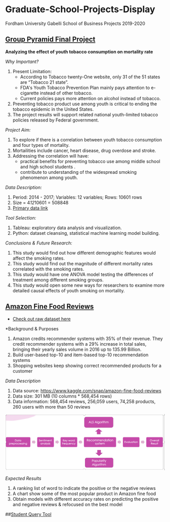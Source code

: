 # Graduate-School-Projects-Display
Fordham University Gabelli School of Business Projects 2019-2020

## [Group Pyramid Final Project](https://github.com/byzeng97/Graduate-School-Projects-Display/tree/main/Group%20Pyramid%20Final%20Project)
**Analyzing the effect of youth tobacco consumption on mortality rate**

*Why Important?* 
1. Present Limitation:
   - According to Tobacco twenty-One website, only 31 of the 51 states are “Tobacco 21 state”. 
   - FDA's Youth Tobacco Prevention Plan mainly pays attention to e-cigarette instead of other tobacco.
   - Current policies pays more attention on alcohol instead of tobacco.
2. Preventing tobacco product use among youth is critical to ending the tobacco epidemic in the United States.
3. The project results will support related national youth-limited tobacco policies released by Federal government. 

*Project Aim:*
1. To explore if there is a correlation between youth tobacco consumption and four types of mortality.
2. Mortailities include cancer, heart disease, drug overdose and stroke.
3. Addressing the correlation will have:
   - practical benefits for preventing tobacco use among middle school and high school students .
   - contribute to understanding of the widespread smoking phenomenon among youth.

*Data Description:* 
1. Period: 2014 - 2017; Variables: 12 variables; Rows: 10601 rows
2. Size = 4*12*10601 = 508848
3. [Primary data link](https://chronicdata.cdc.gov/Survey-Data/Youth-Tobacco-Survey-YTS-Data/4juz-x2tp)

*Tool Selection:*
1. Tableau: exploratory data analysis and visualization. 
2. Python: dataset cleansing, statistical machine learning model building.

*Conclusions & Future Research:*
1. This study would find out how different demographic features would affect the smoking rates.
2. This study would find out the magnitude of different mortality rates correlated with the smoking rates.
3. This study would have one ANOVA model testing the differences of treatment among different smoking groups.
4. This study would open some new ways for researchers to examine more detailed causal effects of youth smoking on mortality.


## [Amazon Fine Food Reviews](https://github.com/byzeng97/Graduate-School-Projects-Display/tree/main/Amazon%20fine%20food%20reviews)
- [Check out raw dataset here](https://github.com/byzeng97/Graduate-School-Projects-Display/tree/master/Desktop/MSBA%20/Big%20Data%20Analytics/project/Amazon%20fine%20food%20reviews) 

*Background & Purposes
1. Amazon credits recommender systems with 35% of their revenue. They credit recommender systems with a 29% increase in total sales, bringing their yearly sales volume in 2016 up to 135.99 Billion.
2. Build user-based top-10 and item-based top-10 recommendation systems
3. Shopping websites keep showing correct recommended products for a customer

*Data Description*
1. Data source: https://www.kaggle.com/snap/amazon-fine-food-reviews
2. Data size: 301 MB (10 columns * 568,454 rows)
3. Data information: 568,454 reviews, 256,059 users, 74,258 products, 260 users with more than 50 reviews

![Methodology Illustation](https://github.com/byzeng97/Graduate-School-Projects-Display/blob/main/Amazon%20fine%20food%20reviews/Methodology%20Illustration.png)

*Expected Results*
1. A ranking list of word to indicate the positive or the negative reviews
2. A chart show some of the most popular product in Amazon fine food
3. Obtain models with different accuracy rates on predicting the positive and negative reviews & refocused on the best model 


##[Student Query Tool](https://github.com/byzeng97/Graduate-School-Projects-Display/blob/main/Student%20Query%20Tool%20)
